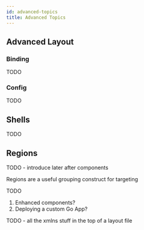 ```yaml
---
id: advanced-topics
title: Advanced Topics
---
```


## Advanced Layout

### Binding

TODO

### Config

TODO

## Shells

TODO

## Regions

TODO - introduce later after components

Regions are a useful grouping construct for targeting

TODO

1. Enhanced components?
1. Deploying a custom Go App?

TODO - all the xmlns stuff in the top of a layout file
